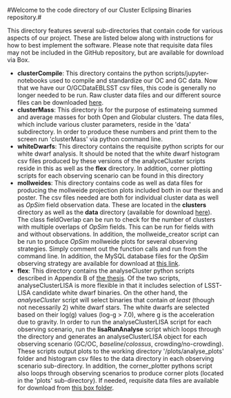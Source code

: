 #Welcome to the code directory of our Cluster Eclipsing Binaries repository.#

This directory features several sub-directories that contain code for various aspects of our project. These are listed below along with instructions for how to best implement the software. Please note that requisite data files may not be included in the GitHub repository, but are available for download via Box.

* **clusterCompile**: This directory contains the python scripts/jupyter-notebooks used to compile and standardize our OC and GC data. Now that we have our O/GCDataEBLSST csv files, this code is generally no longer needed to be run. Raw cluster data files and our different source files can be downloaded [here](https://northwestern.box.com/s/6iq63teq6uwrwasmclubt1tsp4f8cquf). 
* **clusterMass**: This directory is for the purpose of estimateing summed and average masses for both Open and Globular clusters. The data files, which include various cluster parameters, reside in the 'data' subdirectory. In order to produce these numbers and print them to the screen run 'clusterMass' via python command line. 
* **whiteDwarfs**: This directory contains the requisite python scripts for our white dwarf analysis. It should be noted that the white dwarf histogram csv files produced by these versions of the analyceCluster scripts reside in this as well as the **flex** directory. In addition, corner plotting scripts for each observing scenario can be found in this directory
* **mollweides**: This directory contains code as well as data files for producing the mollweide projection plots included both in our thesis and poster. The csv files needed are both for individual cluster data as well as *OpSim* field observation data. These are located in the **clusters** directory as well as the **data** directory (available for download [here](https://northwestern.box.com/s/ed31vf5bswf6e84669qdk625gjk6k0jw)). The class fieldOverlap can be run to check for the number of clusters with multiple overlaps of *OpSim* fields. This can be run for fields with and without observations. In addition, the mollweide_creator script can be run to produce *OpSim* mollweide plots for several observing strategies. Simply comment out the function calls and run from the command line. In addition, the MySQL database files for the *OpSim* observing strategy are available for download at [this link](https://northwestern.box.com/s/ed31vf5bswf6e84669qdk625gjk6k0jw).
* **flex**: This directory contains the analyseCluster python scripts described in Appendix B of [the thesis](https://northwestern.box.com/s/grc92s1vm7qd80jffmnl5guppltlyemt). Of the two scripts, analyseClusterLISA is more flexible in that it includes selection of LSST-LISA candidate white dwarf binaries. On the other hand, the *analyseCluster* script will select binaries that contain *at least* (though not necessarily 2) white dwarf stars. The white dwarfs are selected based on their log(g) values (log-g > 7.0), where g is the acceleration due to gravity. In order to run the analyseClusterLISA script for each observing scenario, run the **lisaRunAnalyse** script which loops through the directory and generates an analyseClusterLISA object for each observing scenario (GC/OC, *baseline*/*colossus*, crowding/no-crowding). These scripts output plots to the working directory '/plots/analyse_plots' folder and histogram csv files to the data directory in each observing scenario sub-directory. In addition, the corner_plotter pythons script also loops through observing scenarios to produce corner plots (located in the 'plots' sub-directory). If needed, requisite data files are available for download from [this box folder](https://northwestern.box.com/s/wb4cyw9ihne1lffkov4r988l0dk92lvl).



